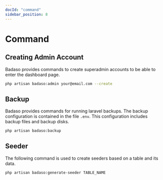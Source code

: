 ```yaml
---
docId: "command"
sidebar_position: 8
---
```


# Command

## Creating Admin Account

Badaso provides commands to create superadmin accounts to be able to enter the dashboard page.

```bash
php artisan badaso:admin your@email.com --create
```

## Backup

Badaso provides commands for running laravel backups. The backup configuration is contained in the file `.env`. This configuration includes backup files and backup disks.

```bash
php artisan badaso:backup
```

## Seeder

The following command is used to create seeders based on a table and its data.

```bash
php artisan badaso:generate-seeder TABLE_NAME
```
